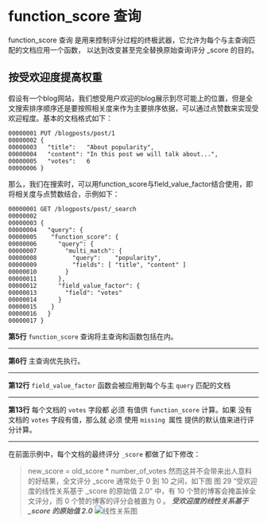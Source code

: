 # function_score 查询
function_score 查询 是用来控制评分过程的终极武器，它允许为每个与主查询匹配的文档应用一个函数， 以达到改变甚至完全替换原始查询评分 _score 的目的。

## 按受欢迎度提高权重
假设有一个blog网站，我们想受用户欢迎的blog展示到尽可能上的位置，但是全文搜索排序顺序还是要按照相关度来作为主要排序依据，可以通过点赞数来实现受欢迎程度。基本的文档格式如下：
```
00000001 PUT /blogposts/post/1
00000002 {
00000003   "title":   "About popularity",
00000004   "content": "In this post we will talk about...",
00000005   "votes":   6
00000006 }
```
那么，我们在搜索时，可以用function_score与field_value_factor结合使用，即将相关度与点赞数结合，示例如下：
```
00000001 GET /blogposts/post/_search
00000002 
00000003 {
00000004   "query": {
00000005 	"function_score": {
00000006 	  "query": { 
00000007 		"multi_match": {
00000008 		  "query":    "popularity",
00000009 		  "fields": [ "title", "content" ]
00000010 		}
00000011 	  },
00000012 	  "field_value_factor": { 
00000013 		"field": "votes" 
00000014 	  }
00000015 	}
00000016   }
00000017 }
```
**第5行** `function_score` 查询将主查询和函数包括在内。
***
**第6行** 主查询优先执行。
***
**第12行** `field_value_factor` 函数会被应用到每个与主 `query` 匹配的文档
***
**第13行** 每个文档的 `votes` 字段都 必须 有值供 `function_score` 计算。如果 没有 文档的 `votes` 字段有值，那么就 必须 使用 `missing `属性 提供的默认值来进行评分计算。
***
在前面示例中，每个文档的最终评分 `_score` 都做了如下修改：
> new_score = old_score * number_of_votes
然而这并不会带来出人意料的好结果，全文评分 _score 通常处于 0 到 10 之间，如下图 图 29 “受欢迎度的线性关系基于 _score 的原始值 2.0” 中，有 10 个赞的博客会掩盖掉全文评分，而 0 个赞的博客的评分会被置为 0 。
***受欢迎度的线性关系基于 _score 的原始值 2.0***
![线性关系图](https://www.elastic.co/guide/cn/elasticsearch/guide/cn/images/elas_1702.png)
